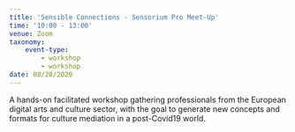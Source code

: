 ```yaml
---
title: 'Sensible Connections - Sensorium Pro Meet-Up'
time: '10:00 - 13:00'
venue: Zoom
taxonomy:
    event-type:
        - workshop
        - workshop
date: 08/20/2020
---
```


A hands-on facilitated workshop gathering professionals from the European digital arts and culture sector, with the goal to generate new concepts and formats for culture mediation in a post-Covid19 world.